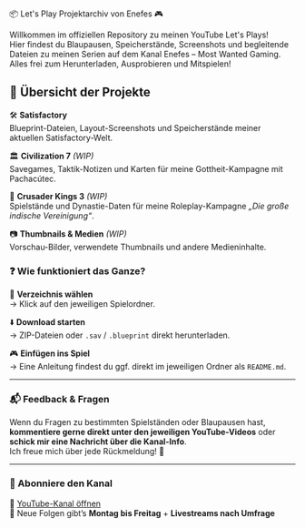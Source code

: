 📦 Let's Play Projektarchiv von Enefes 🎮

Willkommen im offiziellen Repository zu meinen YouTube Let's Plays!  
Hier findest du Blaupausen, Speicherstände, Screenshots und begleitende Dateien zu meinen Serien auf dem Kanal Enefes – Most Wanted Gaming.  
Alles frei zum Herunterladen, Ausprobieren und Mitspielen!  

## 📁 Übersicht der Projekte

🛠️ **Satisfactory**  
Blueprint-Dateien, Layout-Screenshots und Speicherstände meiner aktuellen Satisfactory-Welt.  

🏛️ **Civilization 7** *(WIP)*  
Savegames, Taktik-Notizen und Karten für meine Gottheit-Kampagne mit Pachacútec.  

👑 **Crusader Kings 3** *(WIP)*  
Spielstände und Dynastie-Daten für meine Roleplay-Kampagne *„Die große indische Vereinigung“*.  

📷 **Thumbnails & Medien** *(WIP)*  
Vorschau-Bilder, verwendete Thumbnails und andere Medieninhalte.


### ❓ Wie funktioniert das Ganze?

📂 **Verzeichnis wählen**  
→ Klick auf den jeweiligen Spielordner.  

⬇️ **Download starten**  
→ ZIP-Dateien oder `.sav` / `.blueprint` direkt herunterladen.  

🎮 **Einfügen ins Spiel**  
→ Eine Anleitung findest du ggf. direkt im jeweiligen Ordner als `README.md`.  

---

### 📬 Feedback & Fragen

Wenn du Fragen zu bestimmten Spielständen oder Blaupausen hast, **kommentiere gerne direkt unter den jeweiligen YouTube-Videos** oder **schick mir eine Nachricht über die Kanal-Info**.  
Ich freue mich über jede Rückmeldung! 🙌  

---

### 📢 Abonniere den Kanal

🔗 [YouTube-Kanal öffnen](https://www.youtube.com/@Enefes91)  
🔔 Neue Folgen gibt’s **Montag bis Freitag** + **Livestreams nach Umfrage**
